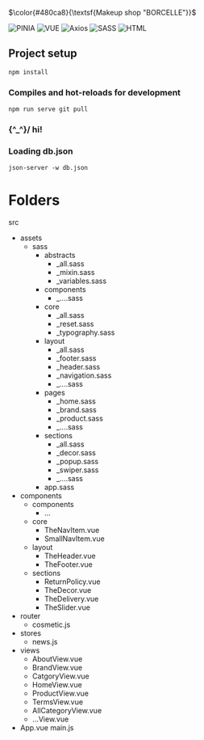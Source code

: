 $\color{#480ca8}{\textsf{Makeup shop "BORCELLE"}}$ 

![PINIA](https://img.shields.io/badge/PINIA-480ca8?style=flat&logo=vuedotjs&logoColor=fff)
![VUE](https://img.shields.io/badge/Vue%20JS%203-480ca8?style=flat&logo=vuedotjs&logoColor=fff)
![Axios](https://img.shields.io/badge/axios-480ca8?style=flat&logo=axios&logoColor=fff)
![SASS](https://img.shields.io/badge/SASS-480ca8?style=flat&logo=sass&logoColor=fff)
![HTML](https://img.shields.io/badge/HTML%205-480ca8?style=flat&logo=html5&logoColor=fff)

## Project setup
```
npm install 
```

### Compiles and hot-reloads for development
```
npm run serve git pull
```

###   \{^_^}/ hi!

###  Loading db.json
```
json-server -w db.json
```


# Folders

src
   - assets
      - sass
         - abstracts
            - _all.sass
            - _mixin.sass
            - _variables.sass
         - components
            - _....sass
         - core
            - _all.sass
            - _reset.sass
            - _typography.sass
         - layout
            - _all.sass
            - _footer.sass
            - _header.sass
            - _navigation.sass
            - _....sass
         - pages
            - _home.sass
            - _brand.sass
            - _product.sass
            - _....sass
         - sections
            - _all.sass
            - _decor.sass
            - _popup.sass
            - _swiper.sass
            - _....sass
         - app.sass
   - components
      - components
         - ...
      - core
         - TheNavItem.vue
         - SmallNavItem.vue
      - layout
         - TheHeader.vue
         - TheFooter.vue
      - sections
         - ReturnPolicy.vue
         - TheDecor.vue
         - TheDelivery.vue
         - TheSlider.vue
   - router
      - cosmetic.js
   - stores
      - news.js
   - views
      - AboutView.vue
      - BrandView.vue
      - CatgoryView.vue
      - HomeView.vue
      - ProductView.vue
      - TermsView.vue
      - AllCategoryView.vue
      - ...View.vue
   - App.vue
   main.js